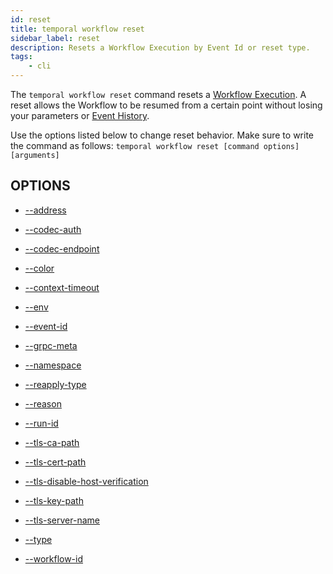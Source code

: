 ```yaml
---
id: reset
title: temporal workflow reset
sidebar_label: reset
description: Resets a Workflow Execution by Event Id or reset type.
tags:
	- cli
---
```



The `temporal workflow reset` command resets a [Workflow Execution](/workflows#workflow-execution).
A reset allows the Workflow to be resumed from a certain point without losing your parameters or [Event History](/workflows#event-history).

Use the options listed below to change reset behavior.
Make sure to write the command as follows:
`temporal workflow reset [command options] [arguments]`

## OPTIONS

- [--address](/cmd-options/address)

- [--codec-auth](/cmd-options/codec-auth)

- [--codec-endpoint](/cmd-options/codec-endpoint)

- [--color](/cmd-options/color)

- [--context-timeout](/cmd-options/context-timeout)

- [--env](/cmd-options/env)

- [--event-id](/cmd-options/event-id)

- [--grpc-meta](/cmd-options/grpc-meta)

- [--namespace](/cmd-options/namespace)

- [--reapply-type](/cmd-options/reapply-type)

- [--reason](/cmd-options/reason)

- [--run-id](/cmd-options/run-id)

- [--tls-ca-path](/cmd-options/tls-ca-path)

- [--tls-cert-path](/cmd-options/tls-cert-path)

- [--tls-disable-host-verification](/cmd-options/tls-disable-host-verification)

- [--tls-key-path](/cmd-options/tls-key-path)

- [--tls-server-name](/cmd-options/tls-server-name)

- [--type](/cmd-options/type)

- [--workflow-id](/cmd-options/workflow-id)

